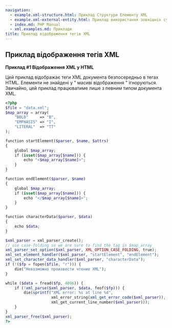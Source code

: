 ```yaml
---
navigation:
  - example.xml-structure.html: Приклад Структури Елементу XML
  - example.xml-external-entity.html: Приклад використання зовнішніх сутностей XML »
  - index.md: PHP Manual
  - xml.examples.md: Приклади
title: Приклад відображення тегів XML
---
```

## Приклад відображення тегів XML

**Приклад #1 Відображення XML у HTML**

Цей приклад відображає теги XML документа безпосередньо в тегах HTML. Елементи не знайдені у " масиві відображення " ігноруються. Звичайно, цей приклад працюватиме лише з певним типом документа XML.

```php
<?php
$file = "data.xml";
$map_array = array(
    "BOLD"     => "B",
    "EMPHASIS" => "I",
    "LITERAL"  => "TT"
);

function startElement($parser, $name, $attrs)
{
    global $map_array;
    if (isset($map_array[$name])) {
        echo "<$map_array[$name]>";
    }
}

function endElement($parser, $name)
{
    global $map_array;
    if (isset($map_array[$name])) {
        echo "</$map_array[$name]>";
    }
}

function characterData($parser, $data)
{
    echo $data;
}

$xml_parser = xml_parser_create();
// use case-folding so we are sure to find the tag in $map_array
xml_parser_set_option($xml_parser, XML_OPTION_CASE_FOLDING, true);
xml_set_element_handler($xml_parser, "startElement", "endElement");
xml_set_character_data_handler($xml_parser, "characterData");
if (!($fp = fopen($file, "r"))) {
    die("Невозможно произвести чтение XML");
}

while ($data = fread($fp, 4096)) {
    if (!xml_parse($xml_parser, $data, feof($fp))) {
        die(sprintf("XML error: %s at line %d",
                    xml_error_string(xml_get_error_code($xml_parser)),
                    xml_get_current_line_number($xml_parser)));
    }
}
xml_parser_free($xml_parser);
?>
```
